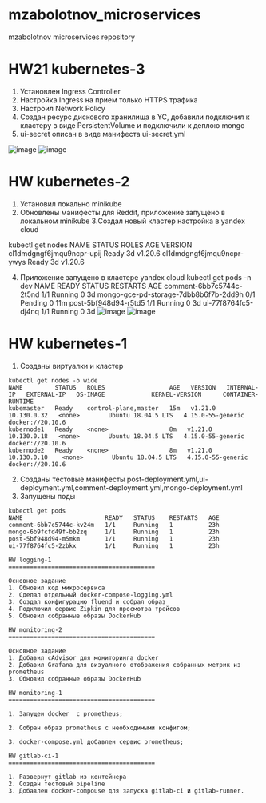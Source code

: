 # mzabolotnov_microservices
mzabolotnov microservices repository

HW21 kubernetes-3
=========================================

1. Установлен Ingress Controller
2. Настройка Ingress на прием только HTTPS трафика
3. Настроил Network Policy
4. Создан ресурс дискового хранилища в YC, добавили подключил к кластеру в виде PersistentVolume и подключили к деплою mongo
5. ui-secret описан в виде манифеста ui-secret.yml

![image](https://user-images.githubusercontent.com/80415069/125756032-f8b2bba4-6900-413e-a078-9a24fc0f3603.png)
![image](https://user-images.githubusercontent.com/80415069/125756276-f1c2445e-ceea-459b-8cac-8f49e18783cd.png)


HW kubernetes-2
=========================================
1. Установил локально minikube
2. Обновлены манифесты для Reddit, приложение запущено в локальном minikube
3.Создал новый кластер настройка в yandex cloud

kubectl get nodes
NAME                        STATUS   ROLES    AGE   VERSION
cl1dmdgngf6jmqu9ncpr-upij   Ready    <none>   3d    v1.20.6
cl1dmdgngf6jmqu9ncpr-ywys   Ready    <none>   3d    v1.20.6

4. Приложение запущено в кластере yandex cloud
kubectl get pods -n dev
NAME                                    READY   STATUS    RESTARTS   AGE
comment-6bb7c5744c-2t5nd                1/1     Running   0          3d
mongo-gce-pd-storage-7dbb8b6f7b-2dd9h   0/1     Pending   0          11m
post-5bf948d94-r5td5                    1/1     Running   0          3d
ui-77f8764fc5-dj4nq                     1/1     Running   0          3d
![image](https://user-images.githubusercontent.com/80415069/125755178-8d933dae-fe3b-48e1-9023-42d476573419.png)
![image](https://user-images.githubusercontent.com/80415069/125755329-12e15893-24fb-4d57-81ed-e7de2f9fcc98.png)

HW kubernetes-1
=========================================
1. Созданы виртуалки и кластер 
```
kubectl get nodes -o wide
NAME         STATUS   ROLES                  AGE   VERSION   INTERNAL-IP   EXTERNAL-IP   OS-IMAGE             KERNEL-VERSION      CONTAINER-RUNTIME
kubemaster   Ready    control-plane,master   15m   v1.21.0   10.130.0.32   <none>        Ubuntu 18.04.5 LTS   4.15.0-55-generic   docker://20.10.6
kubernode1   Ready    <none>                 8m   v1.21.0   10.130.0.18   <none>        Ubuntu 18.04.5 LTS   4.15.0-55-generic   docker://20.10.6
kubernode2   Ready    <none>                 8m   v1.21.0   10.130.0.10    <none>        Ubuntu 18.04.5 LTS   4.15.0-55-generic   docker://20.10.6
```
2. Созданы тестовые манифесты post-deployment.yml,ui-deployment.yml,comment-deployment.yml,mongo-deployment.yml
3. Запущены поды
```
kubectl get pods
NAME                       READY   STATUS    RESTARTS   AGE
comment-6bb7c5744c-kv24m   1/1     Running   1          23h
mongo-6b9fcfd49f-bb2zq     1/1     Running   1          23h
post-5bf948d94-m5mkm       1/1     Running   1          23h
ui-77f8764fc5-2zbkx        1/1     Running   1          23h

HW logging-1
=========================================

Основное задание
1. Обновил код микросервиса
2. Сделал отдельный docker-compose-logging.yml
3. Создал конфигурацию fluend и собрал образ
4. Подключил сервис Zipkin для просмотра трейсов
5. Обновил собранные образы DockerHub

HW monitoring-2
=========================================

Основное задание
1. Добавил cAdvisor для мониторинга docker
2. Добавил Grafana для визуалного отображения собранных метрик из prometheus
3. Обновил собранные образы DockerHub

HW monitoring-1
=========================================

1. Запущен docker  с prometheus;

2. Собран образ prometheus с необходимыми конфигом;

3. docker-compose.yml добавлен сервис prometheus;

HW gitlab-ci-1
=========================================

1. Развернут gitlab из контейнера
2. Создан тестовый pipeline
3. Добавлен docker-compouse для запуска gitlab-ci и gitlab-runner.
